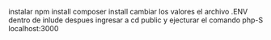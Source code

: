 instalar npm install
composer install
cambiar los valores el archivo .ENV dentro de inlude
despues ingresar a cd public 
y ejecturar el comando php-S localhost:3000

